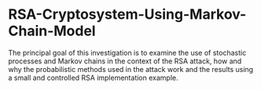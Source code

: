 # RSA-Cryptosystem-Using-Markov-Chain-Model
The principal goal of this investigation is to examine the use of stochastic processes and Markov chains in the context of the RSA attack, how and why the probabilistic methods used in the attack work and the results using a small and controlled RSA implementation example.
